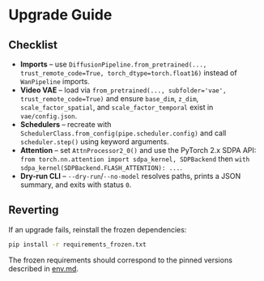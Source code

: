# Upgrade Guide

## Checklist

- **Imports** – use `DiffusionPipeline.from_pretrained(..., trust_remote_code=True, torch_dtype=torch.float16)` instead of `WanPipeline` imports.
- **Video VAE** – load via `from_pretrained(..., subfolder='vae', trust_remote_code=True)` and ensure `base_dim`, `z_dim`, `scale_factor_spatial`, and `scale_factor_temporal` exist in `vae/config.json`.
- **Schedulers** – recreate with `SchedulerClass.from_config(pipe.scheduler.config)` and call `scheduler.step()` using keyword arguments.
- **Attention** – set `AttnProcessor2_0()` and use the PyTorch 2.x SDPA API:
  `from torch.nn.attention import sdpa_kernel, SDPBackend` then
  `with sdpa_kernel(SDPBackend.FLASH_ATTENTION): ...`.
- **Dry-run CLI** – `--dry-run`/`--no-model` resolves paths, prints a JSON summary, and exits with status `0`.

## Reverting

If an upgrade fails, reinstall the frozen dependencies:

```bash
pip install -r requirements_frozen.txt
```

The frozen requirements should correspond to the pinned versions described in [env.md](env.md).

